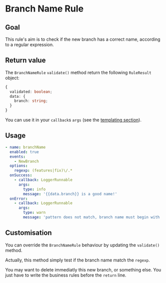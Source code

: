 # Branch Name Rule

## Goal

This rule's aim is to check if the new branch has a correct name, according to a regular expression.

## Return value

The `BranchNameRule` `validate()` method return the following `RuleResult` object:

```typescript
{
  validated: boolean;
  data: {
    branch: string;
  }
}
```

You can use it in your `callback`s `args` (see the [templating section](customisableRules.html#templating-with-mustache)).

## Usage

```yaml
- name: branchName
  enabled: true
  events:
    - NewBranch
  options:
    regexp: (features|fix)\/.*
  onSuccess:
    - callback: LoggerRunnable
      args:
        type: info
        message: '{{data.branch}} is a good name!'
  onError:
    - callback: LoggerRunnable
      args:
        type: warn
        message: 'pattern does not match, branch name must begin with : "features|fix"!'
```

## Customisation

You can override the `BranchNameRule` behaviour by updating the `validate()` method.

Actually, this method simply test if the branch name match the `regexp`.

You may want to delete immediatly this new branch, or something else. You just have to write the business rules before the `return` line.
